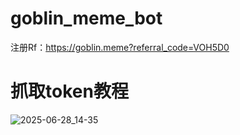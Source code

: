 # goblin_meme_bot
注册Rf：https://goblin.meme?referral_code=VOH5D0

# 抓取token教程
![2025-06-28_14-35](https://github.com/user-attachments/assets/cb1530cc-b057-47dc-b988-3fdd04b4309b)
